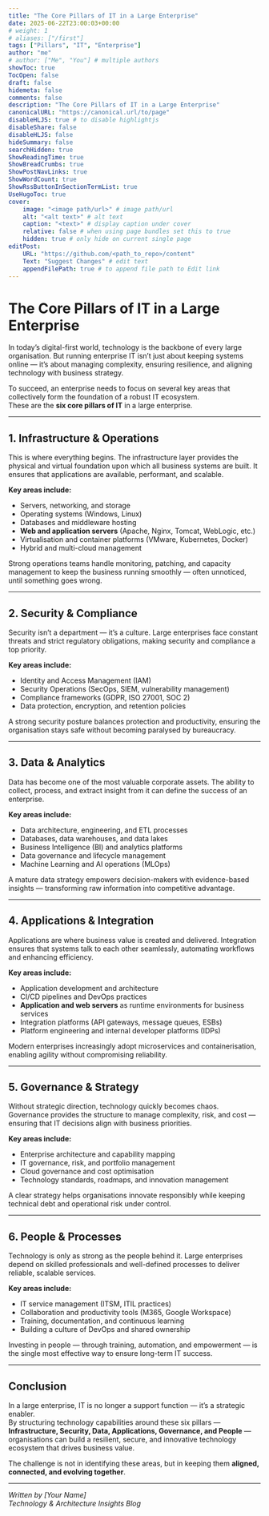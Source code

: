 ```yaml
---
title: "The Core Pillars of IT in a Large Enterprise"
date: 2025-06-22T23:00:03+00:00
# weight: 1
# aliases: ["/first"]
tags: ["Pillars", "IT", "Enterprise"]
author: "me"
# author: ["Me", "You"] # multiple authors
showToc: true
TocOpen: false
draft: false
hidemeta: false
comments: false
description: "The Core Pillars of IT in a Large Enterprise"
canonicalURL: "https://canonical.url/to/page"
disableHLJS: true # to disable highlightjs
disableShare: false
disableHLJS: false
hideSummary: false
searchHidden: true
ShowReadingTime: true
ShowBreadCrumbs: true
ShowPostNavLinks: true
ShowWordCount: true
ShowRssButtonInSectionTermList: true
UseHugoToc: true
cover:
    image: "<image path/url>" # image path/url
    alt: "<alt text>" # alt text
    caption: "<text>" # display caption under cover
    relative: false # when using page bundles set this to true
    hidden: true # only hide on current single page
editPost:
    URL: "https://github.com/<path_to_repo>/content"
    Text: "Suggest Changes" # edit text
    appendFilePath: true # to append file path to Edit link
---
```

# The Core Pillars of IT in a Large Enterprise

In today’s digital-first world, technology is the backbone of every large organisation. But running enterprise IT isn’t just about keeping systems online — it’s about managing complexity, ensuring resilience, and aligning technology with business strategy.  

To succeed, an enterprise needs to focus on several key areas that collectively form the foundation of a robust IT ecosystem.  
These are the **six core pillars of IT** in a large enterprise.

---

## 1. Infrastructure & Operations

This is where everything begins. The infrastructure layer provides the physical and virtual foundation upon which all business systems are built. It ensures that applications are available, performant, and scalable.  

**Key areas include:**
- Servers, networking, and storage  
- Operating systems (Windows, Linux)  
- Databases and middleware hosting  
- **Web and application servers** (Apache, Nginx, Tomcat, WebLogic, etc.)  
- Virtualisation and container platforms (VMware, Kubernetes, Docker)  
- Hybrid and multi-cloud management  

Strong operations teams handle monitoring, patching, and capacity management to keep the business running smoothly — often unnoticed, until something goes wrong.

---

## 2. Security & Compliance

Security isn’t a department — it’s a culture. Large enterprises face constant threats and strict regulatory obligations, making security and compliance a top priority.  

**Key areas include:**
- Identity and Access Management (IAM)  
- Security Operations (SecOps, SIEM, vulnerability management)  
- Compliance frameworks (GDPR, ISO 27001, SOC 2)  
- Data protection, encryption, and retention policies  

A strong security posture balances protection and productivity, ensuring the organisation stays safe without becoming paralysed by bureaucracy.

---

## 3. Data & Analytics

Data has become one of the most valuable corporate assets. The ability to collect, process, and extract insight from it can define the success of an enterprise.  

**Key areas include:**
- Data architecture, engineering, and ETL processes  
- Databases, data warehouses, and data lakes  
- Business Intelligence (BI) and analytics platforms  
- Data governance and lifecycle management  
- Machine Learning and AI operations (MLOps)  

A mature data strategy empowers decision-makers with evidence-based insights — transforming raw information into competitive advantage.

---

## 4. Applications & Integration

Applications are where business value is created and delivered. Integration ensures that systems talk to each other seamlessly, automating workflows and enhancing efficiency.  

**Key areas include:**
- Application development and architecture  
- CI/CD pipelines and DevOps practices  
- **Application and web servers** as runtime environments for business services  
- Integration platforms (API gateways, message queues, ESBs)  
- Platform engineering and internal developer platforms (IDPs)  

Modern enterprises increasingly adopt microservices and containerisation, enabling agility without compromising reliability.

---

## 5. Governance & Strategy

Without strategic direction, technology quickly becomes chaos. Governance provides the structure to manage complexity, risk, and cost — ensuring that IT decisions align with business priorities.  

**Key areas include:**
- Enterprise architecture and capability mapping  
- IT governance, risk, and portfolio management  
- Cloud governance and cost optimisation  
- Technology standards, roadmaps, and innovation management  

A clear strategy helps organisations innovate responsibly while keeping technical debt and operational risk under control.

---

## 6. People & Processes

Technology is only as strong as the people behind it. Large enterprises depend on skilled professionals and well-defined processes to deliver reliable, scalable services.  

**Key areas include:**
- IT service management (ITSM, ITIL practices)  
- Collaboration and productivity tools (M365, Google Workspace)  
- Training, documentation, and continuous learning  
- Building a culture of DevOps and shared ownership  

Investing in people — through training, automation, and empowerment — is the single most effective way to ensure long-term IT success.

---

## Conclusion

In a large enterprise, IT is no longer a support function — it’s a strategic enabler.  
By structuring technology capabilities around these six pillars — **Infrastructure, Security, Data, Applications, Governance, and People** — organisations can build a resilient, secure, and innovative technology ecosystem that drives business value.  

The challenge is not in identifying these areas, but in keeping them **aligned, connected, and evolving together**.

---

*Written by [Your Name]*  
*Technology & Architecture Insights Blog*
